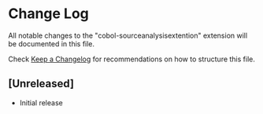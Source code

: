 # Change Log

All notable changes to the "cobol-sourceanalysisextention" extension will be documented in this file.

Check [Keep a Changelog](http://keepachangelog.com/) for recommendations on how to structure this file.

## [Unreleased]

- Initial release